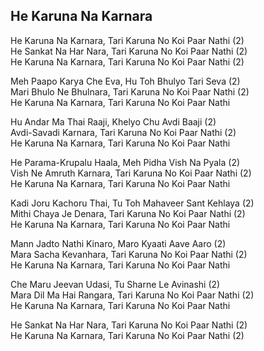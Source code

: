 ## He Karuna Na Karnara

He Karuna Na Karnara, Tari Karuna No Koi Paar Nathi (2)  
He Sankat Na Har Nara, Tari Karuna No Koi Paar Nathi (2)  
He Karuna Na Karnara, Tari Karuna No Koi Paar Nathi (2)

Meh Paapo Karya Che Eva, Hu Toh Bhulyo Tari Seva (2)  
Mari Bhulo Ne Bhulnara, Tari Karuna No Koi Paar Nathi (2)  
He Karuna Na Karnara, Tari Karuna No Koi Paar Nathi

Hu Andar Ma Thai Raaji, Khelyo Chu Avdi Baaji (2)  
Avdi-Savadi Karnara, Tari Karuna No Koi Paar Nathi (2)  
He Karuna Na Karnara, Tari Karuna No Koi Paar Nathi

He Parama-Krupalu Haala, Meh Pidha Vish Na Pyala (2)  
Vish Ne Amruth Karnara, Tari Karuna No Koi Paar Nathi (2)  
He Karuna Na Karnara, Tari Karuna No Koi Paar Nathi

Kadi Joru Kachoru Thai, Tu Toh Mahaveer Sant Kehlaya (2)  
Mithi Chaya Je Denara, Tari Karuna No Koi Paar Nathi (2)  
He Karuna Na Karnara, Tari Karuna No Koi Paar Nathi

Mann Jadto Nathi Kinaro, Maro Kyaati Aave Aaro (2)  
Mara Sacha Kevanhara, Tari Karuna No Koi Paar Nathi (2)  
He Karuna Na Karnara, Tari Karuna No Koi Paar Nathi

Che Maru Jeevan Udasi, Tu Sharne Le Avinashi (2)  
Mara Dil Ma Hai Rangara, Tari Karuna No Koi Paar Nathi (2)  
He Karuna Na Karnara, Tari Karuna No Koi Paar Nathi

He Sankat Na Har Nara, Tari Karuna No Koi Paar Nathi (2)  
He Karuna Na Karnara, Tari Karuna No Koi Paar Nathi (2)

